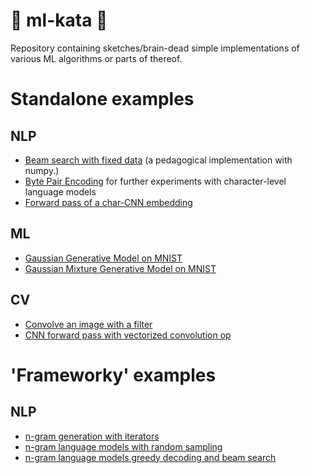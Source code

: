 # 🥋 ml-kata 🥋
Repository containing sketches/brain-dead simple implementations of various ML algorithms or parts of thereof.

# Standalone examples
## NLP
* [Beam search with fixed data](./nlp/beam_search_numpy.py) (a pedagogical implementation with numpy.)
* [Byte Pair Encoding](./nlp/byte_pair_encoding.py) for further experiments with character-level language models
* [Forward pass of a char-CNN embedding](./char-cnn-sketch.py)

## ML
* [Gaussian Generative Model on MNIST](gaussian-generator.py)
* [Gaussian Mixture Generative Model on MNIST](gmm-generator.py)

## CV
* [Convolve an image with a filter](convolve.py)
* [CNN forward pass with vectorized convolution op](cnn.py)

# 'Frameworky' examples
## NLP
* [n-gram generation with iterators](./nlp/ngrams.py)
* [n-gram language models with random sampling](./nlp/language_models.py)
* [n-gram language models greedy decoding and beam search](./nlp/decoders.py)

